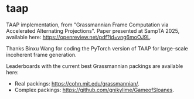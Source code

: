 # taap
TAAP implementation, from "Grassmannian Frame Computation via Accelerated Alternating Projections".
Paper presented at SampTA 2025, available here: https://openreview.net/pdf?id=vng6moOJ9L.

Thanks Binxu Wang for coding the PyTorch version of TAAP for large-scale incoherent frame generation.

Leaderboards with the current best Grassmannian packings are available here:
* Real packings: https://cohn.mit.edu/grassmannian/.
* Complex packings: https://github.com/gnikylime/GameofSloanes.
